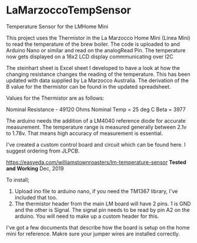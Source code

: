 # LaMarzoccoTempSensor
Temperature Sensor for the LMHome Mini

This project uses the Thermistor in the La Marzocco Home Mini (Linea Mini) to read the temperature of the brew boiler.
The code is uploaded to and Arduino Nano or similar and read on the analogRead Pin. The temperature now gets displayed on a 16x2 LCD display commmunicating over I2C

The steinhart sheet is Excel sheet I developed to have a look at how the changing resistance changes the reading of the temperature. This has been updated with data supplied by La Marzocco Australia. The derivation of the B value for the thermistor can be found in the updated spreadsheet.

Values for the Thermistor are as follows:

Nominal Resistance - 49120 Ohms
Nominal Temp = 25 deg C
Beta = 3977

The arduino needs the addition of a LM4040 reference diode for accurate measurement. The temperature range is measured generally between 2.1v to 1.78v. That means high accuracy of measurement is essential.

I've created a custom control board and circuit which can be found here. I suggest ordering from JLPCB. 

https://easyeda.com/williamstownroasters/lm-temperature-sensor **Tested and Working** Dec, 2019

To install;

1. Upload ino file to arduino nano, if you need the TM1367 library, I've included that too.
2. The thermistor header from the main LM board will have 2 pins. 1 is GND and the other is Signal. The signal pin needs to be read by pin A2 on the arduino. You will need to make up a custom header for this.

I've got a few documents that describe how the board is setup on the home mini for reference. Makre sure your jumper wires are installed correctly.
